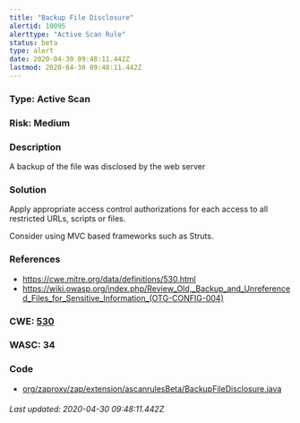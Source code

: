 ```yaml
---
title: "Backup File Disclosure"
alertid: 10095
alerttype: "Active Scan Rule"
status: beta
type: alert
date: 2020-04-30 09:48:11.442Z
lastmod: 2020-04-30 09:48:11.442Z
---
```

### Type: Active Scan

### Risk: Medium

### Description

A backup of the file was disclosed by the web server

### Solution

Apply appropriate access control authorizations for each access to all restricted URLs, scripts or files.

Consider using MVC based frameworks such as Struts.

### References

* https://cwe.mitre.org/data/definitions/530.html
* https://wiki.owasp.org/index.php/Review_Old,_Backup_and_Unreferenced_Files_for_Sensitive_Information_(OTG-CONFIG-004)

### CWE: [530](https://cwe.mitre.org/data/definitions/530.html)

### WASC:  34

### Code

 * [org/zaproxy/zap/extension/ascanrulesBeta/BackupFileDisclosure.java](https://github.com/zaproxy/zap-extensions/blob/master/addOns/ascanrulesBeta/src/main/java/org/zaproxy/zap/extension/ascanrulesBeta/BackupFileDisclosure.java)

###### Last updated: 2020-04-30 09:48:11.442Z

